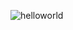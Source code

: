 <!--
**lucadrago95/lucadrago95** is a ✨ _special_ ✨ repository because its `README.md` (this file) appears on your GitHub profile.
Here are some ideas to get you started:

- 🔭 I’m currently working on ...
- 🌱 I’m currently learning ...
- 👯 I’m looking to collaborate on ...
- 🤔 I’m looking for help with ...
- 💬 Ask me about ...
- 📫 How to reach me: ...
- 😄 Pronouns: ...
- ⚡ Fun fact: ...
-->

![helloworld](https://github.com/lucadrago95/lucadrago95/assets/127793221/161c28ca-1d3a-4130-ab15-7a4f4dfd0471)
<!--
Sono un ragazzo appassionato della tecnologia ed a tutto ciò che serve a programmarla, mi piace smanettare e trovare soluzioni per i problemi che mi capitano durante la programmazione, i miei percorsi di studio sono sempre stati full stack, quindi partendo dal basso ho studiato algoritmi, per poi passare alle tecnologie usate sul front-end come HTML, CSS, JavaScript, nell'ultimo perdiodo sto approffondendo Angular, SCSS e TypeScript. <br>
Passando sul back-end sono partito con PHP, per poi passare a Java dove sono riuscito ad approfondire molto le mie conoscenze, in particolar modo sfruttando MCV per migliorare la struttura del mio programma per poi passare al framework spring, dove sono riuscito ad approfondire bene ogni modulo, infine ho sfruttato il linguaggio SQL su MySQL come DataBase per salvare i miei dati. <br> <br>
-Attualmente sto lavorando ad un progetto personale, per la gestione dei beni e bisogni per gli animali. <br>
-Attualmente sto imparando il Clean Code. <br>
-->
<!-- -Per qualsiasi richiesta di info/collaborazione contattami pure su linkedin: https://www.linkedin.com/in/luca-draghetti-680117220/ -->


